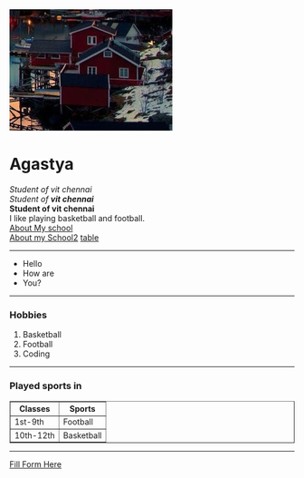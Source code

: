 <html lang="en">
<head>
    <meta charset="UTF-8" >
    <title>Agastya's Website</title>
</head>
<body>
    <img src="14.jpg" alt="PICS">
    <h1>Agastya</h1>
        <i>Student of vit chennai </i> <br>
        <i>Student of <strong>vit chennai </i></strong> <br>
        <strong>Student of vit chennai</strong> <br>
        I like playing basketball and football.<br>
        <a href="school.html">About My school</a><br>
        <a href="school2.html">About my School2</a>
        <a href="table.html">table</a>
        <hr size="3" noshade="">
        <ul><li>Hello</li>
        <li> How are </li>
        <li> You?</li>
        </ul>
        <hr size="3" noshade>
        <h3>Hobbies</h3>
        <ol><li>Basketball</li>
            <li>Football</li>
            <li>Coding</li>
        </ol>
        <hr size="3" noshade>
        <h3>Played sports in</h3>
        <table border="1">
           <thead>
            <tr>
                <th>
                    Classes
                </th>
                <th>
                    Sports
                </th>
            </tr>
           </thead>
           <tbody>
                <tr>
                    <td>
                        1st-9th
                    </td>
                    <td>
                        Football
                    </td>
                </tr>
                <tr>
                    <td>
                        10th-12th
                    </td>
                    <td>
                        Basketball
                    </td>
                </tr>
           </tbody>
        </table>
        <hr size="3" noshade>
        <a href="form.html">Fill Form Here</a>
    </body>
<html>
